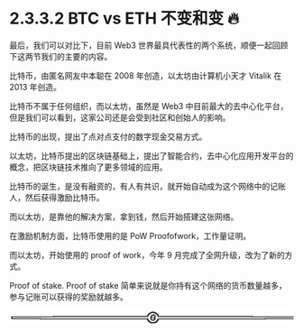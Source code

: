 # 2.3.3.2 BTC vs ETH 不变和变 🔥

最后，我们可以对比下，目前 Web3 世界最具代表性的两个系统，顺便一起回顾下这两节我们的主要的内容。

比特币，由匿名网友中本聪在 2008 年创造，以太坊由计算机小天才 Vitalik 在 2013 年创造。

比特币不属于任何组织，而以太坊，虽然是 Web3 中目前最大的去中心化平台，但是我们可以看到，这家公司还是会受到社区和创始人的影响。

比特币的出现，提出了点对点支付的数字现金交易方式。

以太坊，比特币提出的区块链基础上，提出了智能合约，去中心化应用开发平台的概念，把区块链技术推向了更多领域的应用。

比特币的诞生，是没有融资的，有人有共识，就开始自动成为这个网络中的记账人，然后获得激励比特币。

而以太坊，是靠他的解决方案，拿到钱，然后开始搭建这张网络。

在激励机制方面，比特币使用的是 PoW Proofofwork，工作量证明。

而以太坊，开始使用的 proof of work，今年 9 月完成了全网升级，改为了新的方式。

Proof of stake. Proof of stake 简单来说就是你持有这个网络的货币数量越多，参与记账可以获得的奖励就越多。

![](img/d2c5514a55bab876d48116f023b6bdd6.png)
